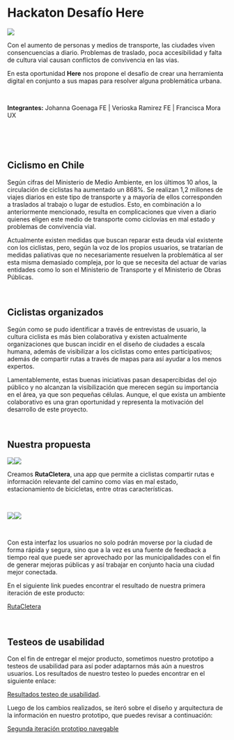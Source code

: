 # Hackaton Desafío Here


![](https://i.imgur.com/ikn6cPy.png)



Con el aumento de personas y medios de transporte,  las ciudades viven consencuencias a diario. Problemas de traslado, poca accesibilidad y falta de cultura vial causan conflictos de convivencia en las vias.

En esta oportunidad <strong>Here</strong> nos propone el desafío de crear una herramienta digital en conjunto a sus mapas para resolver alguna problemática urbana.

<br>


<strong>Integrantes:</strong> Johanna Goenaga FE | Verioska Ramirez FE | Francisca Mora UX

<br>
<br>
<br>

## Ciclismo en Chile

Según cifras del Ministerio de Medio Ambiente, en los últimos 10 años, la circulación de ciclistas ha aumentado un 868%. Se realizan 1,2 millones de viajes diarios en este tipo de transporte y a mayoría de ellos corresponden a traslados al trabajo o lugar de estudios.
Esto, en combinación a lo anteriormente mencionado, resulta en complicaciones que viven a diario quienes eligen este medio de transporte como ciclovías en mal estado y problemas de convivencia vial.

Actualmente existen medidas que buscan reparar esta deuda vial existente con los ciclistas, pero, según la voz de los propios usuarios, se tratarían de medidas paliativas que no necesariamente resuelven la problemática al ser esta misma demasiado compleja, por lo que se necesita del actuar de varias entidades como lo son el Ministerio de Transporte y el Ministerio de Obras Públicas.

<br>

## Ciclistas organizados

Según como se pudo identificar a través de entrevistas de usuario, la cultura ciclista es más bien colaborativa y existen actualmente organizaciones que buscan incidir en el diseño de ciudades a escala humana, además de visibilizar a los ciclistas como entes participativos; además de compartir rutas a través de mapas para así ayudar a los menos expertos.

Lamentablemente, estas buenas iniciativas pasan desapercibidas del ojo público y no alcanzan la visibilización que merecen según su importancia en el área, ya que son pequeñas células. Aunque, el que exista un ambiente colaborativo es una gran oportunidad y representa la motivación del desarrollo de este proyecto.

<br>

## Nuestra propuesta

![](https://i.imgur.com/auJ49Z3.png)![](https://i.imgur.com/IE11Uvf.png)

Creamos <strong>RutaCletera</strong>, una app que permite a ciclistas compartir rutas e información relevante del camino como vias en mal estado, estacionamiento de bicicletas, entre otras características.

<br>

![](https://i.imgur.com/a2890Xg.png)![](https://i.imgur.com/lJdnJYi.png)

<br>

Con esta interfaz los usuarios no solo podrán moverse por la ciudad de forma rápida y segura, sino que a la vez es una fuente de feedback a tiempo real que puede ser aprovechado por las municipalidades con el fin de generar mejoras públicas y así trabajar en conjunto hacia una ciudad mejor conectada.

En el siguiente link puedes encontrar el resultado de nuestra primera iteración de este producto:

[RutaCletera](https://verioska.github.io/Ruta-Cletera/#)

<br>




## Testeos de usabilidad

Con el fin de entregar el mejor producto, sometimos nuestro prototipo a testeos de usabilidad para así poder adaptarnos más aún a nuestros usuarios.
Los resultados de nuestro testeo lo puedes encontrar en el siguiente enlace:

[Resultados testeo de usabilidad](https://docs.google.com/document/d/1-ZXm-lT3h7Yu6UY29RR5kVYfztxms4ZLpQyRWD06pGI/edit?usp=sharing).

Luego de los cambios realizados, se iteró sobre el diseño y arquitectura de la información en nuestro prototipo, que puedes revisar a continuación:

[Segunda iteración prototipo navegable](https://www.figma.com/proto/eeciET0MpW89zogI1Kprq1Rm/Untitled?node-id=72%3A0&scaling=scale-down)



